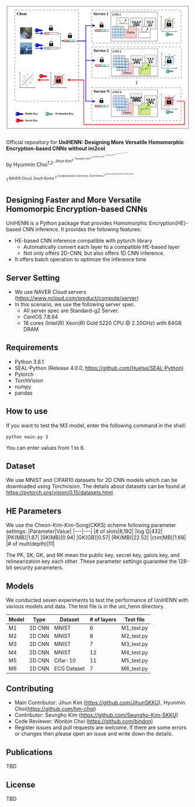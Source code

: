 # ![Overview of the UniHENN](./figure/Overview.png)

Official repository for **UniHENN: Designing More Versatile Homomorphic Encryption-based CNNs without im2col**  
by
Hyunmin Choi<sup>1,2<sup>, Jihun Kim<sup>2<sup>, Seungho Kim<sup>2<sup>, Seonhye Park<sup>2<sup>, Jeongyong Park<sup>2,3<sup>, Wonbin Choi<sup>1<sup>, and Hyoungshick Kim<sup>1<sup>

<sup>1<sup> NAVER Cloud, South Korea
<sup>2<sup> Sungkyunkwan University, South Korea
<sup>3<sup> Samsung Electronics, South Korea

## Designing Faster and More Versatile Homomorpic Encryption-based CNNs
UniHENN is a Python package that provides Homomorphic Encryption(HE)-based CNN inference. 
It provides the following features:
- HE-based CNN inference compatible with pytorch library
  - Automatically convert each layer to a compatible HE-based layer
  - Not only offers 2D-CNN, but also offers 1D CNN inference.
- It offers batch operation to optimize the inference time

## Server Setting

-   We use NAVER Cloud servers (https://www.ncloud.com/product/compute/server)
-   In this scenario, we use the following server spec.
    -   All server spec are Standard-g2 Server.
    -   CentOS 7.8.64
    -   16 cores (Intel(R) Xeon(R) Gold 5220 CPU @ 2.20GHz) with 64GB DRAM

## Requirements

-   Python 3.8.1
-   SEAL-Python (Release 4.0.0, https://github.com/Huelse/SEAL-Python)
-   Pytorch
-   TorchVision
-   numpy
-   pandas

## How to use

If you want to test the M3 model, enter the following command in the shell:
```
python main.py 3
```
You can enter values from 1 to 6.

## Dataset

We use MNIST and CIFAR10 datasets for 2D CNN models which can be downloaded using Torchvision. The details about datasets can be found at https://pytorch.org/vision/0.15/datasets.html.

## HE Parameters
We use the Cheon-Kim-Kim-Song(CKKS) scheme following parameter settings:
|Parameter|Value|
|---|---|
|\# of slots|8,192|
|log Q|432|
|PK(MB)|1.87|
|SK(MB)|0.94|
|GK(GB)|0.57|
|RK(MB)|22.52|
|ctxt(MB)|1.68|
|\# of mult(depth)|11|

The PK, SK, GK, and RK mean the public key, secret key, galois key, and relinearization key each other.
These parameter settings guarantee the 128-bit security parameters.


## Models
We conducted seven experiments to test the performance of UniHENN with various models and data. The test file is in the uni_henn directory.

|Model|Type|Dataset|\# of layers|Test file|
|---|---|---|---|---|
|M1|2D CNN|MNIST|6|M1_test.py|
|M2|2D CNN|MNIST|8|M2_test.py|
|M3|2D CNN|MNIST|7|M3_test.py|
|M4|2D CNN|MNIST|12|M4_test.py|
|M5|2D CNN|Cifar-10|11|M5_test.py|
|M6|1D CNN|ECG Dataset|7|M6_test.py|

## Contributing
- Main Contributor: Jihun Kim (https://github.com/JihunSKKU), Hyunmin Choi(https://github.com/hm-choi)
- Contributor: Seungho Kim (https://github.com/Seungho-Kim-SKKU)
- Code Reviewer: Wonbin Choi (https://github.com/bindon)
- Register issues and pull requests are welcome. If there are some errors or changes then please open an issue and write down the details. 

## Publications
TBD

## License
TBD
